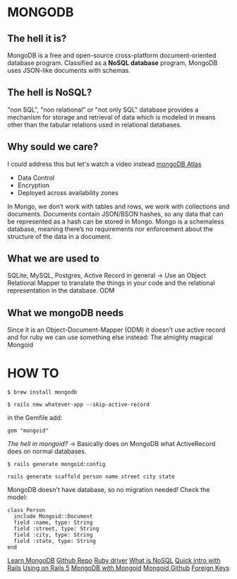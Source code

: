 # MONGODB
## The hell it is?
MongoDB is a free and open-source cross-platform document-oriented database program. Classified as a **NoSQL database** program, MongoDB uses JSON-like documents with schemas.


## The hell is NoSQL?
"non SQL", "non relational" or "not only SQL"
database provides a mechanism for storage and retrieval of data which is modeled in means other than the tabular relations used in relational databases.

## Why sould we care?
I could address this but let's watch a video instead
[mongoDB Atlas](https://www.youtube.com/watch?v=H3P0lW94L2Q)
- Data Control
- Encryption
- Deployed across availability zones

 In Mongo, we don’t work with tables and rows, we work with collections and documents. Documents contain JSON/BSON hashes, so any data that can be represented as a hash can be stored in Mongo. Mongo is a schemaless database, meaning there’s no requirements nor enforcement about the structure of the data in a document.  

## What we are used to
SQLite, MySQL, Postgres, Active Record in general -> Use an Object Relational Mapper to translate the things in your code and the relational representation in the database.
ODM 
## What we mongoDB needs
Since it is an Object-Document-Mapper (ODM) it doesn't use active record and for ruby we can use something else instead: The almighty magical Mongoid 

# HOW TO
```
$ brew install mongodb
```
```
$ rails new whatever-app --skip-active-record
```
in the Gemfile add:
```
gem "mongoid"
```
*The hell in mongoid?* -> Basically does on MongoDB what ActiveRecord does on normal databases.
```
$ rails generate mongoid:config
```
```
rails generate scaffold person name street city state
```
MongoDB doesn't have database, so no migration needed!
Check the model:
```
class Person
  include Mongoid::Document
  field :name, type: String
  field :street, type: String
  field :city, type: String
  field :state, type: String
end
```

[Learn MongoDB](https://university.mongodb.com/)
[Github Repo](https://github.com/mongodb)
[Ruby driver](https://github.com/mongodb/mongo-ruby-driver)
[What is NoSQL](https://www.mongodb.com/nosql-explained)
[Quick intro with Rails](http://kerrizor.com/blog/2014/04/02/quick-intro-to-mongodb-in-rails)
[Using on Rails 5](http://www.traversymedia.com/using-mongodb-ruby-rails-5/)
[MongoDB with Mongoid](http://ianthro.com/using-mongodb-with-rails)
[Mongoid Github](https://github.com/mongodb/mongoid)
[Foreign Keys](https://stackoverflow.com/questions/17475913/foreign-keys-and-mongoid)

